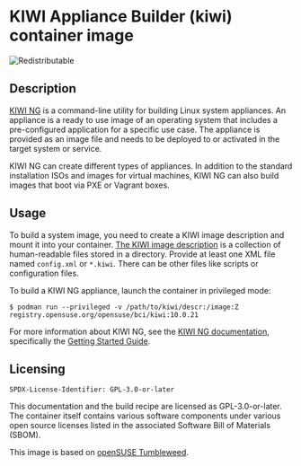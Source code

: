 # KIWI Appliance Builder (kiwi) container image

![Redistributable](https://img.shields.io/badge/Redistributable-Yes-green)

## Description

[KIWI NG](https://osinside.github.io/kiwi/) is a command-line utility for
building Linux system appliances. An appliance is a ready to use image of an
operating system that includes a pre-configured application for a specific
use case. The appliance is provided as an image file and needs to be deployed
to or activated in the target system or service.

KIWI NG can create different types of appliances. In addition to the standard
installation ISOs and images for virtual machines, KIWI NG can also build
images that boot via PXE or Vagrant boxes.

## Usage

To build a system image, you need to create a KIWI image description and
mount it into your container.
[The KIWI image description](https://osinside.github.io/kiwi/image_description.html)
is a collection of human-readable files stored in a directory. Provide at
least one XML file named `config.xml` or `*.kiwi`. There can be other files
like scripts or configuration files.

To build a KIWI NG appliance, launch the container in privileged mode:

```ShellSession
$ podman run --privileged -v /path/to/kiwi/descr:/image:Z registry.opensuse.org/opensuse/bci/kiwi:10.0.21
```

For more information about KIWI NG, see the [KIWI NG documentation](https://osinside.github.io/kiwi/),
specifically the [Getting Started Guide](https://osinside.github.io/kiwi/quickstart.html).


## Licensing

`SPDX-License-Identifier: GPL-3.0-or-later`

This documentation and the build recipe are licensed as GPL-3.0-or-later.
The container itself contains various software components under various open source licenses listed in the associated
Software Bill of Materials (SBOM).

This image is based on [openSUSE Tumbleweed](https://get.opensuse.org/tumbleweed/).
